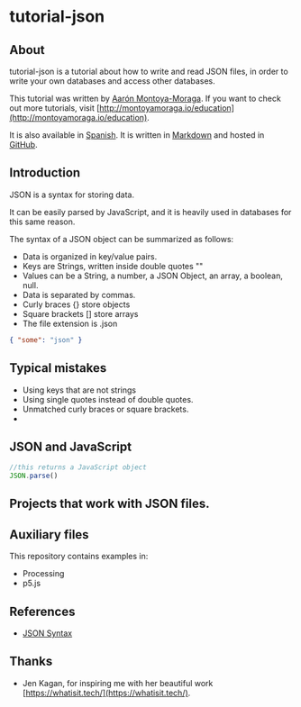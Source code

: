 # tutorial-json

## About

tutorial-json is a tutorial about how to write and read JSON files, in order to write your own databases and access other databases.

This tutorial was written by [Aarón Montoya-Moraga](http://montoyamoraga.io/). If you want to check out more tutorials, visit [http://montoyamoraga.io/education](http://montoyamoraga.io/education).

It is also available in [Spanish](link). It is written in [Markdown](https://en.wikipedia.org/wiki/Markdown) and hosted in [GitHub](https://github.com/).

## Introduction

JSON is a syntax for storing data.

It can be easily parsed by JavaScript, and it is heavily used in databases for this same reason.

The syntax of a JSON object can be summarized as follows:

* Data is organized in key/value pairs.
* Keys are Strings, written inside double quotes ""
* Values can be a String, a number, a JSON Object, an array, a boolean, null.
* Data is separated by commas.
* Curly braces {} store objects
* Square brackets [] store arrays
* The file extension is .json

```json
{ "some": "json" }
```

## Typical mistakes

* Using keys that are not strings
* Using single quotes instead of double quotes.
* Unmatched curly braces or square brackets.
*


## JSON and JavaScript

```javascript
//this returns a JavaScript object
JSON.parse()
```

## Projects that work with JSON files.

## Auxiliary files

This repository contains examples in:

* Processing
* p5.js

## References

* [JSON Syntax](https://www.w3schools.com/js/js_json_syntax.asp)

## Thanks

* Jen Kagan, for inspiring me with her beautiful work [https://whatisit.tech/](https://whatisit.tech/).
